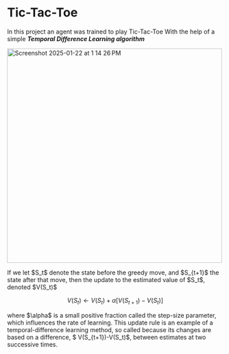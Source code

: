 # Tic-Tac-Toe

In this project an agent was trained to play Tic-Tac-Toe With the help of a simple ___Temporal Difference Learning algorithm___

<img width="501" alt="Screenshot 2025-01-22 at 1 14 26 PM" src="https://github.com/user-attachments/assets/916a7ab4-3f37-42e5-84e3-21887f7531e3" />  

If we let \$S_t\$  denote the state before the greedy move, and \$S_{t+1}\$
the state after that move, then the update to the estimated value of \$S_t\$, denoted \$V(S_t)\$  

```math
V(S_t) \leftarrow V(S_t)+\alpha[V(S_{t+1})-V(S_t)]
```
where \$\alpha\$ is a small positive fraction called the step-size parameter, which influences
the rate of learning. This update rule is an example of a temporal-difference learning
method, so called because its changes are based on a difference, \$ V(S_{t+1}) -V(S_t)\$, between
estimates at two successive times.
